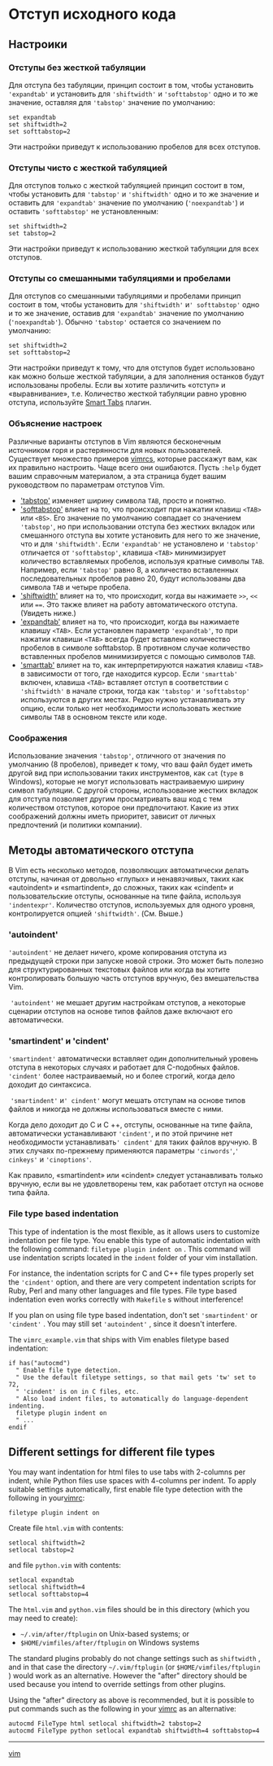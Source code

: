 # Отступ исходного кода
## Настроики

### Отступы без жесткой табуляции

Для отступа без табуляции, принцип состоит в том, чтобы установить `'expandtab'` и установить для `'shiftwidth'` и `'softtabstop'` одно и то же значение, оставляя для `'tabstop'` значение по умолчанию:

```vim
set expandtab
set shiftwidth=2
set softtabstop=2
```

Эти настройки приведут к использованию пробелов для всех отступов.

### Отступы чисто с жесткой табуляцией

Для отступов только с жесткой табуляцией принцип состоит в том, чтобы установить для `'tabstop'` и `'shiftwidth'` одно и то же значение и оставить для `'expandtab'` значение по умолчанию (`'noexpandtab'`) и оставить `'softtabstop'` не установленным:

```vim
set shiftwidth=2
set tabstop=2
```

Эти настройки приведут к использованию жесткой табуляции для всех отступов.

### Отступы со смешанными табуляциями и пробелами

Для отступов со смешанными табуляциями и пробелами принцип состоит в том, чтобы установить для `'shiftwidth'` и`' softtabstop'` одно и то же значение, оставив для `'expandtab'` значение по умолчанию (`'noexpandtab'`). Обычно `'tabstop'` остается со значением по умолчанию:

```vim
set shiftwidth=2
set softtabstop=2
```

Эти настройки приведут к тому, что для отступов будет использовано как можно больше жесткой табуляции, а для заполнения останков будут использованы пробелы. Если вы хотите различить «отступ» и «выравнивание», т.е. Количество жесткой табуляции равно уровню отступа, используйте [Smart Tabs](https://vim.fandom.com/wiki/VimTip1626 "VimTip1626") плагин.

### Объяснение настроек

Различные варианты отступов в Vim являются бесконечным источником горя и растерянности для новых пользователей. Существует множество примеров [vimrcs](https://vim.fandom.com/wiki/Vimrc "Vimrc"), которые расскажут вам, как их правильно настроить. Чаще всего они ошибаются. Пусть `:help` будет вашим справочным материалом, а эта страница будет вашим руководством по параметрам отступов Vim.

* ['tabstop'](http://vimdoc.sourceforge.net/cgi-bin/help?tag=%27tabstop%27) изменяет ширину символа `TAB`, просто и понятно.
* ['softtabstop'](http://vimdoc.sourceforge.net/cgi-bin/help?tag=%27softtabstop%27) влияет на то, что происходит при нажатии клавиш `<TAB>` или `<BS>`. Его значение по умолчанию совпадает со значением `'tabstop'`, но при использовании отступа без жестких вкладок или смешанного отступа вы хотите установить для него то же значение, что и для `'shiftwidth'`. Если `'expandtab'` не установлено и `'tabstop'` отличается от `'softtabstop'`, клавиша `<TAB>` минимизирует количество вставляемых пробелов, используя кратные символы `TAB`. Например, если `'tabstop'` равно 8, а количество вставленных последовательных пробелов равно 20, будут использованы два символа `TAB` и четыре пробела.
* ['shiftwidth'](http://vimdoc.sourceforge.net/cgi-bin/help?tag=%27shiftwidth%27) влияет на то, что происходит, когда вы нажимаете `>>`, `<<` или `==`. Это также влияет на работу автоматического отступа. (Увидеть ниже.)
*  ['expandtab'](http://vimdoc.sourceforge.net/cgi-bin/help?tag=%27expandtab%27) влияет на то, что происходит, когда вы нажимаете клавишу `<TAB>`. Если установлен параметр `'expandtab'`, то при нажатии клавиши `<TAB>` всегда будет вставлено количество пробелов в символе softtabstop. В противном случае количество вставленных пробелов минимизируется с помощью символов `TAB`.
*  ['smarttab'](http://vimdoc.sourceforge.net/cgi-bin/help?tag=%27smarttab%27) влияет на то, как интерпретируются нажатия клавиш `<TAB>` в зависимости от того, где находится курсор. Если `'smarttab'` включен, клавиша `<TAB>` вставляет отступ в соответствии с `'shiftwidth'` в начале строки, тогда как `'tabstop'` и `'softtabstop'` используются в других местах. Редко нужно устанавливать эту опцию, если только нет необходимости использовать жесткие символы `TAB` в основном тексте или коде.

### Соображения

Использование значения `'tabstop'`, отличного от значения по умолчанию (8 пробелов), приведет к тому, что ваш файл будет иметь другой вид при использовании таких инструментов, как `cat` (`type` в Windows), которые не могут использовать настраиваемую ширину символ табуляции. С другой стороны, использование жестких вкладок для отступа позволяет другим просматривать ваш код с тем количеством отступов, которое они предпочитают. Какие из этих соображений должны иметь приоритет, зависит от личных предпочтений (и политики компании).

## Методы автоматического отступа

В Vim есть несколько методов, позволяющих автоматически делать отступы, начиная от довольно «глупых» и ненавязчивых, таких как «autoindent» и «smartindent», до сложных, таких как «cindent» и пользовательские отступы, основанные на типе файла, используя `'indentexpr'`. Количество отступов, используемых для одного уровня, контролируется опцией `'shiftwidth'`. (См. Выше.)

### 'autoindent'

`'autoindent'` не делает ничего, кроме копирования отступа из предыдущей строки при запуске новой строки. Это может быть полезно для структурированных текстовых файлов или когда вы хотите контролировать большую часть отступов вручную, без вмешательства Vim.

 `'autoindent'` не мешает другим настройкам отступов, а некоторые сценарии отступов на основе типов файлов даже включают его автоматически.

### 'smartindent' и 'cindent'

`'smartindent'` автоматически вставляет один дополнительный уровень отступа в некоторых случаях и работает для C-подобных файлов. `'cindent'` более настраиваемый, но и более строгий, когда дело доходит до синтаксиса.

 `'smartindent'` и`' cindent'` могут мешать отступам на основе типов файлов и никогда не должны использоваться вместе с ними.

Когда дело доходит до C и C ++, отступы, основанные на типе файла, автоматически устанавливают `'cindent'`, и по этой причине нет необходимости устанавливать`' cindent'` для таких файлов вручную. В этих случаях по-прежнему применяются параметры `'cinwords'`,`' cinkeys'` и `'cinoptions'`.

Как правило, «smartindent» или «cindent» следует устанавливать только вручную, если вы не удовлетворены тем, как работает отступ на основе типа файла.

### File type based indentation

This type of indentation is the most flexible, as it allows users to customize indentation per file type. You enable this type of automatic indentation with the following command:  `filetype plugin indent on`  . This command will use indentation scripts located in the `indent` folder of your vim installation.

For instance, the indentation scripts for C and C++ file types properly set the `'cindent'` option, and there are very competent indentation scripts for Ruby, Perl and many other languages and file types. File type based indentation even works correctly with `Makefile` s without interference!

If you plan on using file type based indentation, don't set `'smartindent'` or `'cindent'` . You may still set `'autoindent'` , since it doesn't interfere.

The `vimrc_example.vim` that ships with Vim enables filetype based indentation:

```vim
if has("autocmd")
  " Enable file type detection.
  " Use the default filetype settings, so that mail gets 'tw' set to 72,
  " 'cindent' is on in C files, etc.
  " Also load indent files, to automatically do language-dependent indenting.
  filetype plugin indent on
  " ...
endif
```

## Different settings for different file types

You may want indentation for html files to use tabs with 2-columns per indent, while Python files use spaces with 4-columns per indent. To apply suitable settings automatically, first enable file type detection with the following in your[vimrc](https://vim.fandom.com/wiki/Vimrc "Vimrc"):

```vim
filetype plugin indent on
```

Create file `html.vim` with contents:

```vim
setlocal shiftwidth=2
setlocal tabstop=2
```

and file `python.vim` with contents:

```vim
setlocal expandtab
setlocal shiftwidth=4
setlocal softtabstop=4
```

The `html.vim` and `python.vim` files should be in this directory (which you may need to create):

*    `~/.vim/after/ftplugin` on Unix-based systems; or
*    `$HOME/vimfiles/after/ftplugin` on Windows systems

The standard plugins probably do not change settings such as `shiftwidth` , and in that case the directory `~/.vim/ftplugin` (or `$HOME/vimfiles/ftplugin` ) would work as an alternative. However the "after" directory should be used because you intend to override settings from other plugins.

Using the "after" directory as above is recommended, but it is possible to put commands such as the following in your [vimrc](https://vim.fandom.com/wiki/Vimrc "Vimrc") as an alternative:

```vim
autocmd FileType html setlocal shiftwidth=2 tabstop=2
autocmd FileType python setlocal expandtab shiftwidth=4 softtabstop=4
```





**********
[vim](/tags/vim.md)
